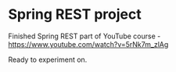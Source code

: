 # Spring REST project

Finished Spring REST part of YouTube course - https://www.youtube.com/watch?v=5rNk7m_zlAg

Ready to experiment on.
